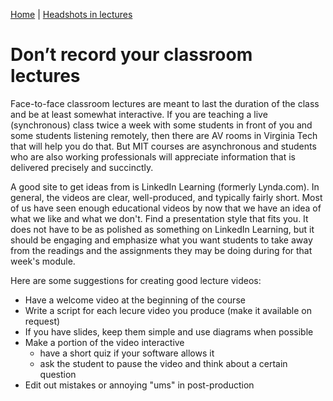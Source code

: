 [<i class="fas fa-home"></i> Home](/cs-vtmit-practices/) | [Headshots in lectures <i class="far fa-arrow-alt-circle-right"></i>](headshots-in-lectures.html)

# Don’t record your classroom lectures

Face-to-face classroom lectures are meant to last the duration of the class and be at least somewhat interactive. If you are teaching a live (synchronous) class twice a week with some students in front of you and some students listening remotely, then there are AV rooms in Virginia Tech that will help you do that. But MIT courses are asynchronous and students who are also working professionals will appreciate information that is delivered precisely and succinctly.

A good site to get ideas from is LinkedIn Learning (formerly Lynda.com). In general, the videos are clear, well-produced, and typically fairly short. Most of us have seen enough educational videos by now that we have an idea of what we like and what we don't. Find a presentation style that fits you. It does not have to be as polished as something on LinkedIn Learning, but it should be engaging and emphasize what you want students to take away from the readings and the assignments they may be doing during for that week's module.

Here are some suggestions for creating good lecture videos:

* Have a welcome video at the beginning of the course
* Write a script for each lecure video you produce (make it available on request)
* If you have slides, keep them simple and use diagrams when possible
* Make a portion of the video interactive
  * have a short quiz if your software allows it
  * ask the student to pause the video and think about a certain question
* Edit out mistakes or annoying "ums" in post-production
